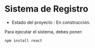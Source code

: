 <h1> Sistema de Registro</h1>

- Estado del proyecto : En construcción.

Para ejecutar el sistema, debes poner:

```npm install react```
